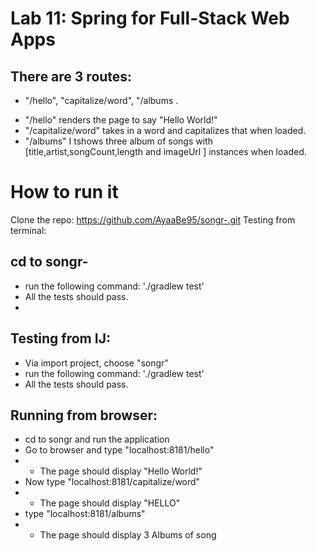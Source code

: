 # Lab 11: Spring for Full-Stack Web Apps 

## There are 3 routes: 
*  "/hello", "capitalize/word", "/albums .
- "/hello" renders the page to say "Hello World!"
- "/capitalize/word" takes in a word and capitalizes that when loaded.
- "/albums" I tshows three album of songs with [title,artist,songCount,length and imageUrl ] instances when loaded.


# How to run it

Clone the repo: https://github.com/AyaaBe95/songr-.git
Testing from terminal:

## cd to songr-
- run the following command: './gradlew test'
- All the tests should pass.
- 
## Testing from IJ:

- Via import project, choose "songr"
- run the following command: './gradlew test'
- All the tests should pass.


## Running from browser:

- cd to songr and run the application
- Go to browser and type "localhost:8181/hello"
- * The page should display "Hello World!"
- Now type "localhost:8181/capitalize/word"
- * The page should display "HELLO"
- type "localhost:8181/albums"
- * The page should display 3 Albums of song
